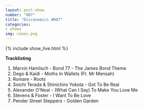 ```yaml
---
layout: post-show
number: "007"
title: "Disconomics #007"
categories:
- shows
img: cones.png
---
```


{% include show_live.html %}

**Tracklisting**

1. Marvin Hamlisch - Bond 77 - The James Bond Theme
1. Dego & Kaidi - Moths In Wallets (Ft. Mr Mensah)
1. Romare - Roots
1. Soichi Terada & Shinichiro Yokota - Got To Be Real
1. Alexander O'Neal - (What Can I Say) To Make You Love Me
1. Stevens & Foster - I Want To Be Love
1. Pender Street Steppers - Golden Garden
